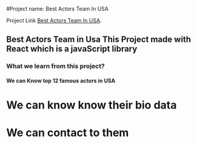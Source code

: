 #Project name: Best Actors Team In USA

Project Link [Best Actors Team In USA](https://best-actors-team.netlify.app/).

## Best Actors Team in Usa This Project made with React which is a javaScript library

### What we learn from this project?

#### We can Know top 12 famous actors in USA
# We can know know their bio data
# We can contact to them 






